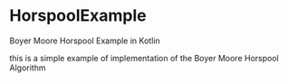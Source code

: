 # HorspoolExample
Boyer Moore Horspool Example in Kotlin

this is a simple example of implementation of the Boyer Moore Horspool Algorithm

